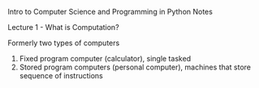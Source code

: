 Intro to Computer Science and Programming in Python Notes

Lecture 1 - What is Computation?

Formerly two types of computers
1. Fixed program computer (calculator), single tasked
2. Stored program computers (personal computer), machines that store sequence of instructions
